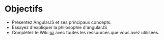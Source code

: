 Objectifs
=========

- Présentez AngularJS et ses principaux concepts.
- Essayez d'expliquer la philosophie d'angularJS
- Complètez le Wiki  [ici](https://github.com/ISTICUniversityOfRennes1/TAACours6WebEngineering/wiki/_pages) avec toutes les ressources que vous avez utilisées. 

